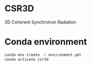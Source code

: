 # CSR3D
3D Coherent Synchrotron Radiation



# Conda environment

```bash
conda env create -f environment.yml
conda activate csr3d
```
